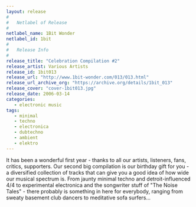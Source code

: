 ```yaml
---
layout: release
#
#   Netlabel of Release
#
netlabel_name: 1Bit Wonder
netlabel_id: 1bit
#
#   Release Info
#
release_title: "Celebration Compilation #2"
release_artist: Various Artists
release_id: 1bit013
release_url: "http://www.1bit-wonder.com/013/013.html"
release_url_archive_org: "https://archive.org/details/1bit_013"
release_cover: "cover-1bit013.jpg"
release_date: 2006-03-14
categories:
   - electronic music
tags:
   - minimal
   - techno
   - electronica
   - dubtechno
   - ambient
   - elektro
---
```

It has been a wonderful first year - thanks to all our artists, listeners, fans, critics, supporters. Our second big compilation is our birthday gift for you - a diversified collection of tracks that can give you a good idea of how wide our musical spectrum is. From jaunty minimal techno and detroit-influenced 4/4 to experimental electronica and the songwriter stuff of "The Noise Tales" - there probably is something in here for everybody, ranging from sweaty basement club dancers to meditative sofa surfers...